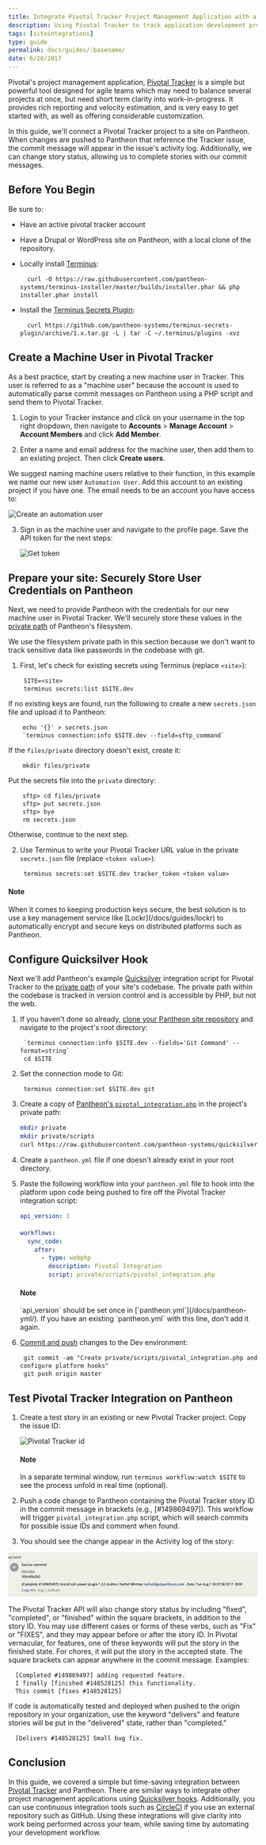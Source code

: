 ```yaml
---
title: Integrate Pivotal Tracker Project Management Application with a site on Pantheon
description: Using Pivotal Tracker to track application development progress, using Quicksilver webhooks.
tags: [siteintegrations]
type: guide
permalink: docs/guides/:basename/
date: 6/20/2017
---
```


Pivotal's project management application, [Pivotal Tracker](https://www.pivotaltracker.com) is a simple but powerful tool designed for agile teams which may need to balance several projects at once, but need short term clarity into work-in-progress. It provides rich reporting and velocity estimation, and is very easy to get started with, as well as offering considerable customization.

In this guide, we'll connect a Pivotal Tracker project to a site on Pantheon. When changes are pushed to Pantheon that reference the Tracker issue, the commit message will appear in the issue's activity log. Additionally, we can change story status, allowing us to complete stories with our commit messages.

## Before You Begin

Be sure to:

- Have an active pivotal tracker account
- Have a Drupal or WordPress site on Pantheon, with a local clone of the repository.
- Locally install [Terminus](/docs/terminus):

        curl -O https://raw.githubusercontent.com/pantheon-systems/terminus-installer/master/builds/installer.phar && php installer.phar install

- Install the [Terminus Secrets Plugin](https://github.com/pantheon-systems/terminus-secrets-plugin):

        curl https://github.com/pantheon-systems/terminus-secrets-plugin/archive/1.x.tar.gz -L | tar -C ~/.terminus/plugins -xvz


## Create a Machine User in Pivotal Tracker
As a best practice, start by creating a new machine user in Tracker. This user is referred to as a "machine user" because the account is used to automatically parse commit messages on Pantheon using a PHP script and send them to Pivotal Tracker.

1. Login to your Tracker instance and click on your username in the top right dropdown, then navigate to **Accounts** > **Manage Account** > **Account Members** and click **Add Member**.

2. Enter a name and email address for the machine user, then add them to an existing project. Then click **Create users**.

  We suggest naming machine users relative to their function, in this example we name our new user `Automation User`. Add this account to an existing project if you have one. The email needs to be an account you have access to:

  ![Create an automation user](/source/docs/assets/images/integrations/pivotal-tracker/new-user.png)

3. Sign in as the machine user and navigate to the profile page. Save the API token for the next steps:

   ![Get token](/source/docs/assets/images/integrations/pivotal-tracker/api-token.png)


## Prepare your site: Securely Store User Credentials on Pantheon
Next, we need to provide Pantheon with the credentials for our new machine user in Pivotal Tracker. We'll securely store these values in the [private path](/docs/private-paths/#private-path-for-files) of Pantheon's filesystem.

We use the filesystem private path in this section because we don't want to track sensitive data like passwords in the codebase with git.

1. First, let's check for existing secrets using Terminus (replace `<site>`):

        SITE=<site>
        terminus secrets:list $SITE.dev

  If no existing keys are found, run the following to create a new `secrets.json` file and upload it to Pantheon:

        echo '{}' > secrets.json
        `terminus connection:info $SITE.dev --field=sftp_command`
  If the `files/private` directory doesn't exist, create it:

        mkdir files/private

  Put the secrets file into the `private` directory:

        sftp> cd files/private
        sftp> put secrets.json
        sftp> bye
        rm secrets.json

  Otherwise, continue to the next step.

2. Use Terminus to write your Pivotal Tracker URL value in the private `secrets.json` file (replace `<token value>`):

        terminus secrets:set $SITE.dev tracker_token <token value>

<div class="alert alert-info">
<h4 class="info">Note</h4>
<p markdown="1">When it comes to keeping production keys secure, the best solution is to use a key management service like [Lockr](/docs/guides/lockr) to automatically encrypt and secure keys on distributed platforms such as Pantheon.</p>
</div>

## Configure Quicksilver Hook
Next we'll add Pantheon's example [Quicksilver](/docs/quicksilver) integration script for Pivotal Tracker to the [private path](/docs/private-paths/#private-path-for-code) of your site's codebase. The private path within the codebase is tracked in version control and is accessible by PHP, but not the web.


1. If you haven't done so already, [clone your Pantheon site repository](/docs/git/#clone-your-site-codebase) and navigate to the project's root directory:

        `terminus connection:info $SITE.dev --fields='Git Command' --format=string`
        cd $SITE

2. Set the connection mode to Git:

        terminus connection:set $SITE.dev git

3. Create a copy of [Pantheon's `pivotal_integration.php`](https://github.com/pantheon-systems/quicksilver-examples/tree/master/pivotal-tracker) in the project's private path:

    ``` bash
    mkdir private
    mkdir private/scripts
    curl https://raw.githubusercontent.com/pantheon-systems/quicksilver-examples/master/pivotal-tracker/pivotal_integration.php --output ./private/scripts/pivotal_integration.php
    ```

4. Create a `pantheon.yml` file if one doesn't already exist in your root directory.
5. Paste the following workflow into your `pantheon.yml` file to hook into the platform upon code being pushed to fire off the Pivotal Tracker integration script:

    ```yaml
    api_version: 1

    workflows:
      sync_code:
        after:
          - type: webphp
            description: Pivotal Integration
            script: private/scripts/pivotal_integration.php
    ```

    <div class="alert alert-info">
    <h4 class="info">Note</h4>
    <p markdown="1">`api_version` should be set once in [`pantheon.yml`](/docs/pantheon-yml/). If you have an existing `pantheon.yml` with this line, don't add it again.</p>
    </div>

6. [Commit and push](/docs/git/#push-changes-to-pantheon) changes to the Dev environment:

        git commit -am "Create private/scripts/pivotal_integration.php and configure platform hooks"
        git push origin master

## Test Pivotal Tracker Integration on Pantheon

1. Create a test story in an existing or new Pivotal Tracker project. Copy the issue ID:

    ![Pivotal Tracker id](/source/docs/assets/images/integrations/pivotal-tracker/id.png)

    <div class="alert alert-info">
    <h4 class="info">Note</h4>
    In a separate terminal window, run <code>terminus workflow:watch $SITE</code> to see the process unfold in real time (optional).</div>

2. Push a code change to Pantheon containing the Pivotal Tracker story ID in the commit message in brackets (e.g., [#149869497]). This workflow will trigger `pivotal_integration.php` script, which will search commits for possible issue IDs and comment when found.

3. You should see the change appear in the Activity log of the story:

 ![successful commit in Pivotal Tracker](/source/docs/assets/images/integrations/pivotal-tracker/commit-story.png)

The Pivotal Tracker API will also change story status by including "fixed", "completed", or "finished" within the square brackets, in addition to the story ID. You may use different cases or forms of these verbs, such as "Fix" or "FIXES", and they may appear before or after the story ID. In Pivotal vernacular, for features, one of these keywords will put the story in the finished state. For chores, it will put the story in the accepted state. The square brackets can appear anywhere in the commit message. Examples:

```shell
  [Completed #149869497] adding requested feature.
  I finally [finished #148528125] this functionality.
  This commit [fixes #148528125]
```

If code is automatically tested and deployed when pushed to the origin repository in your organization, use the keyword "delivers" and feature stories will be put in the "delivered" state, rather than "completed."

```
  [Delivers #148528125] Small bug fix.
```

## Conclusion
In this guide, we covered a simple but time-saving integration between [Pivotal Tracker](https://www.pivotaltracker.com) and Pantheon. There are similar ways to integrate other project management applications using [Quicksilver hooks](https://github.com/pantheon-systems/quicksilver-examples). Additionally, you can use continuous integration tools such as [CircleCI](https://pantheon.io/docs/guides/build-tools/) if you use an external repository such as GitHub. Using these integrations will give clarity into work being performed across your team, while saving time by automating your development workflow.
